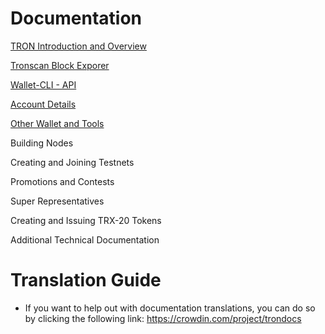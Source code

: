 # Documentation

[TRON Introduction and Overview](https://github.com/Pythagoras51213/Documentation/blob/master/English_Documentation/TRON_Introduction)


[Tronscan Block Exporer](https://github.com/Pythagoras51213/Documentation/tree/master/English_Documentation/TRON_Blockchain_Explorer)

[Wallet-CLI - API](https://github.com/Pythagoras51213/Documentation/tree/master/English_Documentation/Wallet%20CLI)

[Account Details](https://github.com/Pythagoras51213/Documentation/tree/master/English_Documentation/Account%20Info)

[Other Wallet and Tools](https://github.com/Pythagoras51213/Documentation/tree/master/English_Documentation/Other%20Wallets%20and%20Tools)

Building Nodes

Creating and Joining Testnets

Promotions and Contests

Super Representatives

Creating and Issuing TRX-20 Tokens

Additional Technical Documentation

# Translation Guide

+ If you want to help out with documentation translations, you can do so by clicking the following link: https://crowdin.com/project/trondocs
